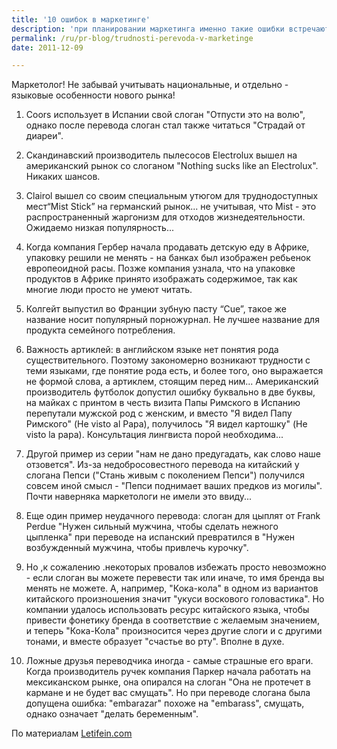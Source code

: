 ```yaml
---
title: '10 ошибок в маркетинге'
description: 'при планировании маркетинга именно такие ошибки встречаются чаще всего и вызывают в лучшем случае смех, в худшем - падение уважения к бренду. Подобные списки вызывают смех и недоумение - неужели в самом деле можно было запустить такой слоган?'
permalink: /ru/pr-blog/trudnosti-perevoda-v-marketinge
date: 2011-12-09

---
```


Маркетолог! Не забывай учитывать национальные, и отдельно - языковые особенности нового рынка!

1. Coors использует в Испании свой слоган "Отпусти это на волю", однако после перевода слоган стал также читаться "Страдай от диареи".

2. Скандинавский производитель пылесосов Electrolux вышел на американский рынок со слоганом "Nothing sucks like an Electrolux". Никаких шансов.

3. Clairol вышел со своим специальным утюгом для труднодоступных мест“Mist Stick” на германский рынок... не учитывая, что  Mist - это распространенный жаргонизм для отходов жизнедеятельности.  Ожидаемо низкая популярность...

4. Когда компания Гербер начала продавать детскую еду в Африке, упаковку решили не менять - на банках был изображен ребьенок европеоидной расы. Позже компания узнала, что на упаковке продуктов в Африке принято изображать содержимое, так как многие люди просто не умеют читать.

5. Колгейт выпустил во Франции зубную пасту  “Cue”, такое же название носит популярный порножурнал. Не лучшее название для продукта семейного потребления.

6. Важность артиклей: в английском языке нет понятия рода существительного. Поэтому закономерно возникают трудности с теми языками, где понятие рода есть, и более того, оно выражается не формой слова, а артиклем, стоящим перед ним...  Американский производитель футболок допустил ошибку буквально в две буквы, на майках с принтом в честь визита Папы Римского в Испанию перепутали мужской род с женским, и вместо "Я видел Папу Римского" (He visto al Papa), получилось "Я видел картошку" (He visto la papa).  Консультация лингвиста порой необходима...

7. Другой пример  из серии "нам не дано предугадать, как слово наше отзовется". Из-за недобросовестного перевода на китайский у слогана Пепси ("Стань живым с поколением Пепси") получился совсем иной смысл - "Пепси поднимает ваших предков из могилы". Почти наверняка маркетологи не имели это ввиду...

8. Еще один пример неудачного перевода: слоган для цыплят от Frank Perdue "Нужен сильный мужчина, чтобы сделать нежного цыпленка" при переводе на испанский превратился в "Нужен возбужденный мужчина, чтобы привлечь курочку".

9. Но ,к сожалению .некоторых провалов избежать просто невозможно - если слоган вы можете перевести так или иначе, то имя бренда вы менять не можете. А, например, "Кока-кола" в одном из вариантов китайского произношения значит "укуси воскового головастика". Но компании удалось использовать ресурс китайского языка, чтобы привести фонетику бренда в соответствие  с желаемым значением, и теперь "Кока-Кола" произносится через другие слоги и с другими тонами, и вместе образует "счастье во рту". Вполне в духе.

10. Ложные друзья переводчика иногда  - самые страшные его враги. Когда производитель ручек компания Паркер начала работать на мексиканском рынке, она опирался на слоган "Она не протечет в кармане и не будет вас смущать". Но при переводе слогана была допущена ошибка: "embarazar" похоже на "embarass", смущать, однако означает "делать беременным".

По материалам <a href="http://www.letlifein.com/articles/marketing-screw-ups/">Letifein.com</a>

